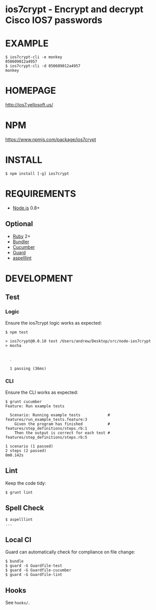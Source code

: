 # ios7crypt - Encrypt and decrypt Cisco IOS7 passwords

# EXAMPLE

```
$ ios7crypt-cli -e monkey
050609012a4957
$ ios7crypt-cli -d 050609012a4957
monkey
```

# HOMEPAGE

http://ios7.yellosoft.us/

# NPM

https://www.npmjs.com/package/ios7crypt

# INSTALL

```
$ npm install [-g] ios7crypt
```

# REQUIREMENTS

* [Node.js](http://nodejs.org/) 0.8+

## Optional

* [Ruby](https://www.ruby-lang.org/) 2+
* [Bundler](http://bundler.io/)
* [Cucumber](http://cukes.info/)
* [Guard](http://guardgem.org/)
* [aspelllint](https://github.com/mcandre/aspelllint)

# DEVELOPMENT

## Test

### Logic

Ensure the ios7crypt logic works as expected:

```
$ npm test

> ios7crypt@0.0.10 test /Users/andrew/Desktop/src/node-ios7crypt
> mocha


  ․

  1 passing (36ms)
```

### CLI

Ensure the CLI works as expected:

```
$ grunt cucumber
Feature: Run example tests

  Scenario: Running example tests            # features/run_example_tests.feature:3
    Given the program has finished           # features/step_definitions/steps.rb:1
    Then the output is correct for each test # features/step_definitions/steps.rb:5

1 scenario (1 passed)
2 steps (2 passed)
0m0.142s
```

## Lint

Keep the code tidy:

```
$ grunt lint
```

## Spell Check

```
$ aspelllint
...
```

## Local CI

Guard can automatically check for compliance on file change:

```
$ bundle
$ guard -G Guardfile-test
$ guard -G Guardfile-cucumber
$ guard -G Guardfile-lint
```

## Hooks

See `hooks/`.
